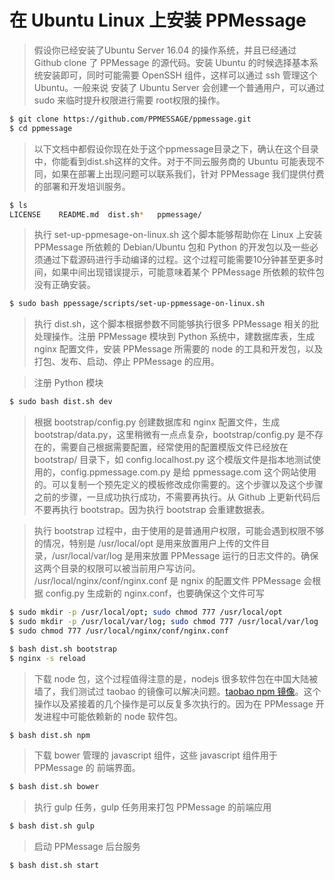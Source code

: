 # 在 Ubuntu Linux 上安装 PPMessage

> 假设你已经安装了Ubuntu Server 16.04 的操作系统，并且已经通过 Github clone 了 PPMessage 的源代码。安装 Ubuntu 的时候选择基本系统安装即可，同时可能需要 OpenSSH 组件，这样可以通过 ssh 管理这个 Ubuntu。一般来说 安装了 Ubuntu Server 会创建一个普通用户，可以通过 sudo 来临时提升权限进行需要 root权限的操作。 


```bash
$ git clone https://github.com/PPMESSAGE/ppmessage.git
$ cd ppmessage

```

> 以下文档中都假设你现在处于这个ppmessage目录之下，确认在这个目录中，你能看到dist.sh这样的文件。对于不同云服务商的 Ubuntu 可能表现不同，如果在部署上出现问题可以联系我们，针对 PPMessage 我们提供付费的部署和开发培训服务。


```bash
$ ls
LICENSE    README.md  dist.sh*   ppmessage/

```


> 执行 set-up-ppmesage-on-linux.sh 这个脚本能够帮助你在 Linux 上安装 PPMessage 所依赖的 Debian/Ubuntu 包和 Python 的开发包以及一些必须通过下载源码进行手动编译的过程。这个过程可能需要10分钟甚至更多时间，如果中间出现错误提示，可能意味着某个 PPMessage 所依赖的软件包没有正确安装。

```bash
$ sudo bash ppessage/scripts/set-up-ppmessage-on-linux.sh

```

> 执行 dist.sh，这个脚本根据参数不同能够执行很多 PPMessage 相关的批处理操作。注册 PPMessage 模块到 Python 系统中，建数据库表，生成 nginx 配置文件，安装 PPMessage 所需要的 node 的工具和开发包，以及打包、发布、启动、停止 PPMessage 的应用。

> 注册 Python 模块

```bash
$ sudo bash dist.sh dev
```

> 根据 bootstrap/config.py 创建数据库和 nginx 配置文件，生成 bootstrap/data.py，这里稍微有一点点复杂，bootstrap/config.py 是不存在的，需要自己根据需要配置，经常使用的配置模版文件已经放在 bootstrap/ 目录下，如 config.localhost.py 这个模版文件是指本地测试使用的，config.ppmessage.com.py 是给 ppmessage.com 这个网站使用的。可以复制一个预先定义的模板修改成你需要的。这个步骤以及这个步骤之前的步骤，一旦成功执行成功，不需要再执行。从 Github 上更新代码后不要再执行 bootstrap。因为执行 bootstrap 会重建数据表。

> 执行 bootstrap 过程中，由于使用的是普通用户权限，可能会遇到权限不够的情况，特别是 /usr/local/opt 是用来放置用户上传的文件目录，/usr/local/var/log 是用来放置 PPMessage 运行的日志文件的。确保这两个目录的权限可以被当前用户写访问。 /usr/local/nginx/conf/nginx.conf 是 ngnix 的配置文件 PPMessage 会根据 config.py 生成新的 nginx.conf，也要确保这个文件可写

```bash
$ sudo mkdir -p /usr/local/opt; sudo chmod 777 /usr/local/opt
$ sudo mkdir -p /usr/local/var/log; sudo chmod 777 /usr/local/var/log
$ sudo chmod 777 /usr/local/nginx/conf/nginx.conf

```

```bash
$ bash dist.sh bootstrap
$ nginx -s reload
```

> 下载 node 包，这个过程值得注意的是，nodejs 很多软件包在中国大陆被墙了，我们测试过 taobao 的镜像可以解决问题。[taobao npm 镜像](https://npm.taobao.org/)。这个操作以及紧接着的几个操作是可以反复多次执行的。因为在 PPMessage 开发进程中可能依赖新的 node 软件包。

```bash
$ bash dist.sh npm
```

> 下载 bower 管理的 javascript 组件，这些 javascript 组件用于 PPMessage 的 前端界面。

```bash
$ bash dist.sh bower
```

> 执行 gulp 任务，gulp 任务用来打包 PPMessage 的前端应用

```bash
$ bash dist.sh gulp
```

> 启动 PPMessage 后台服务

```bash
$ bash dist.sh start
```
